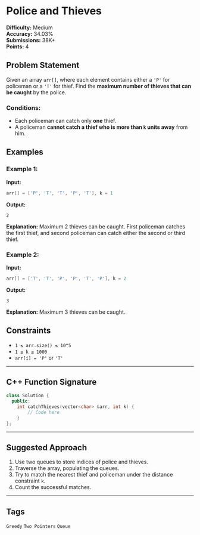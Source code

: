 # Police and Thieves

**Difficulty:** Medium  
**Accuracy:** 34.03%  
**Submissions:** 38K+  
**Points:** 4

## Problem Statement

Given an array `arr[]`, where each element contains either a `'P'` for policeman or a `'T'` for thief. Find the **maximum number of thieves that can be caught** by the police. 

### Conditions:
- Each policeman can catch only **one** thief.
- A policeman **cannot catch a thief who is more than `k` units away** from him.

## Examples

### Example 1:
**Input:**
```cpp
arr[] = ['P', 'T', 'T', 'P', 'T'], k = 1
```
**Output:**
```
2
```
**Explanation:**
Maximum 2 thieves can be caught. First policeman catches the first thief, and second policeman can catch either the second or third thief.

### Example 2:
**Input:**
```cpp
arr[] = ['T', 'T', 'P', 'P', 'T', 'P'], k = 2
```
**Output:**
```
3
```
**Explanation:**
Maximum 3 thieves can be caught.

## Constraints
- `1 ≤ arr.size() ≤ 10^5`
- `1 ≤ k ≤ 1000`
- `arr[i] = 'P'` or `'T'`

---

## C++ Function Signature
```cpp
class Solution {
  public:
    int catchThieves(vector<char> &arr, int k) {
        // Code here
    }
};
```

---

## Suggested Approach
1. Use two queues to store indices of police and thieves.
2. Traverse the array, populating the queues.
3. Try to match the nearest thief and policeman under the distance constraint `k`.
4. Count the successful matches.

---

## Tags
`Greedy` `Two Pointers` `Queue`
